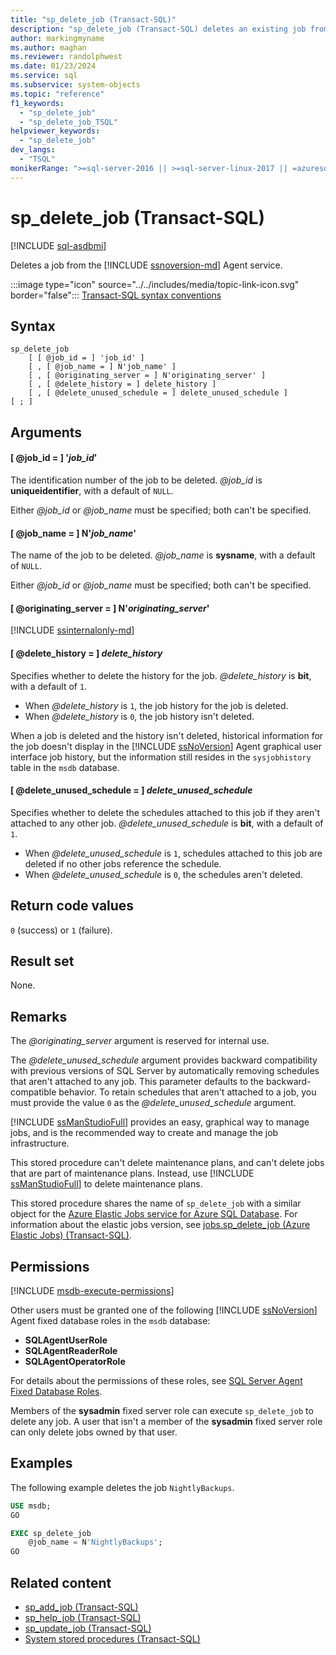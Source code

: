 ```yaml
---
title: "sp_delete_job (Transact-SQL)"
description: "sp_delete_job (Transact-SQL) deletes an existing job from the SQL Server Agent service."
author: markingmyname
ms.author: maghan
ms.reviewer: randolphwest
ms.date: 01/23/2024
ms.service: sql
ms.subservice: system-objects
ms.topic: "reference"
f1_keywords:
  - "sp_delete_job"
  - "sp_delete_job_TSQL"
helpviewer_keywords:
  - "sp_delete_job"
dev_langs:
  - "TSQL"
monikerRange: ">=sql-server-2016 || >=sql-server-linux-2017 || =azuresqldb-mi-current"
---
```

# sp_delete_job (Transact-SQL)

[!INCLUDE [sql-asdbmi](../../includes/applies-to-version/sql-asdbmi.md)]

Deletes a job from the [!INCLUDE [ssnoversion-md](../../includes/ssnoversion-md.md)] Agent service.

:::image type="icon" source="../../includes/media/topic-link-icon.svg" border="false"::: [Transact-SQL syntax conventions](../../t-sql/language-elements/transact-sql-syntax-conventions-transact-sql.md)

## Syntax

```syntaxsql
sp_delete_job
    [ [ @job_id = ] 'job_id' ]
    [ , [ @job_name = ] N'job_name' ]
    [ , [ @originating_server = ] N'originating_server' ]
    [ , [ @delete_history = ] delete_history ]
    [ , [ @delete_unused_schedule = ] delete_unused_schedule ]
[ ; ]
```

## Arguments

#### [ @job_id = ] '*job_id*'

The identification number of the job to be deleted. *@job_id* is **uniqueidentifier**, with a default of `NULL`.

Either *@job_id* or *@job_name* must be specified; both can't be specified.

#### [ @job_name = ] N'*job_name*'

The name of the job to be deleted. *@job_name* is **sysname**, with a default of `NULL`.

Either *@job_id* or *@job_name* must be specified; both can't be specified.

#### [ @originating_server = ] N'*originating_server*'

[!INCLUDE [ssinternalonly-md](../../includes/ssinternalonly-md.md)]

#### [ @delete_history = ] *delete_history*

Specifies whether to delete the history for the job. *@delete_history* is **bit**, with a default of `1`.

- When *@delete_history* is `1`, the job history for the job is deleted.
- When *@delete_history* is `0`, the job history isn't deleted.

When a job is deleted and the history isn't deleted, historical information for the job doesn't display in the [!INCLUDE [ssNoVersion](../../includes/ssnoversion-md.md)] Agent graphical user interface job history, but the information still resides in the `sysjobhistory` table in the `msdb` database.

#### [ @delete_unused_schedule = ] *delete_unused_schedule*

Specifies whether to delete the schedules attached to this job if they aren't attached to any other job. *@delete_unused_schedule* is **bit**, with a default of `1`.

- When *@delete_unused_schedule* is `1`, schedules attached to this job are deleted if no other jobs reference the schedule.
- When *@delete_unused_schedule* is `0`, the schedules aren't deleted.

## Return code values

`0` (success) or `1` (failure).

## Result set

None.

## Remarks

The *@originating_server* argument is reserved for internal use.

The *@delete_unused_schedule* argument provides backward compatibility with previous versions of SQL Server by automatically removing schedules that aren't attached to any job. This parameter defaults to the backward-compatible behavior. To retain schedules that aren't attached to a job, you must provide the value `0` as the *@delete_unused_schedule* argument.

[!INCLUDE [ssManStudioFull](../../includes/ssmanstudiofull-md.md)] provides an easy, graphical way to manage jobs, and is the recommended way to create and manage the job infrastructure.

This stored procedure can't delete maintenance plans, and can't delete jobs that are part of maintenance plans. Instead, use [!INCLUDE [ssManStudioFull](../../includes/ssmanstudiofull-md.md)] to delete maintenance plans.

This stored procedure shares the name of `sp_delete_job` with a similar object for the [Azure Elastic Jobs service for Azure SQL Database](/azure/azure-sql/database/elastic-jobs-overview?view=azuresql-db&preserve-view=true). For information about the elastic jobs version, see [jobs.sp_delete_job (Azure Elastic Jobs) (Transact-SQL)](sp-delete-job-elastic-jobs-transact-sql.md?view=azuresql-db&preserve-view=true).

## Permissions

[!INCLUDE [msdb-execute-permissions](../../includes/msdb-execute-permissions.md)]

Other users must be granted one of the following [!INCLUDE [ssNoVersion](../../includes/ssnoversion-md.md)] Agent fixed database roles in the `msdb` database:

- **SQLAgentUserRole**
- **SQLAgentReaderRole**
- **SQLAgentOperatorRole**

For details about the permissions of these roles, see [SQL Server Agent Fixed Database Roles](../../ssms/agent/sql-server-agent-fixed-database-roles.md).

Members of the **sysadmin** fixed server role can execute `sp_delete_job` to delete any job. A user that isn't a member of the **sysadmin** fixed server role can only delete jobs owned by that user.

## Examples

The following example deletes the job `NightlyBackups`.

```sql
USE msdb;
GO

EXEC sp_delete_job
    @job_name = N'NightlyBackups';
GO
```

## Related content

- [sp_add_job (Transact-SQL)](sp-add-job-transact-sql.md)
- [sp_help_job (Transact-SQL)](sp-help-job-transact-sql.md)
- [sp_update_job (Transact-SQL)](sp-update-job-transact-sql.md)
- [System stored procedures (Transact-SQL)](system-stored-procedures-transact-sql.md)

